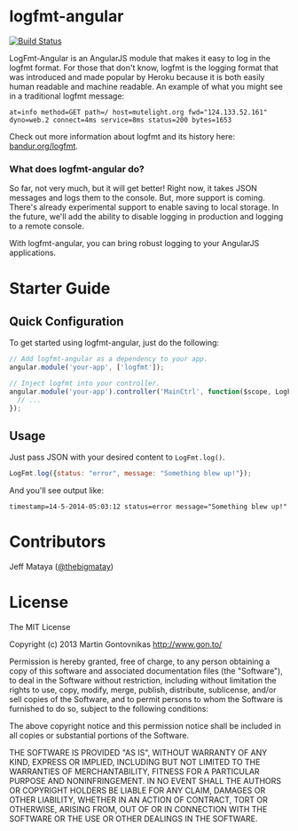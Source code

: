 # logfmt-angular
[![Build Status](https://travis-ci.org/jmataya/logfmt-angular.svg?branch=master)](https://travis-ci.org/jmataya/logfmt-angular)  

LogFmt-Angular is an AngularJS module that makes it easy to log in the logfmt format. For those that don't know, logfmt is the logging format that was introduced and made popular by Heroku because it is both easily human readable and machine readable. An example of what you might see in a traditional logfmt message:

```
at=info method=GET path=/ host=mutelight.org fwd="124.133.52.161" dyno=web.2 connect=4ms service=8ms status=200 bytes=1653
```  

Check out more information about logfmt and its history here: [bandur.org/logfmt](http://brandur.org/logfmt).  

### What does logfmt-angular do?  

So far, not very much, but it will get better! Right now, it takes JSON messages and logs them to the console. But, more support is coming. There's already experimental support to enable saving to local storage. In the future, we'll add the ability to disable logging in production and logging to a remote console.  

With logfmt-angular, you can bring robust logging to your AngularJS applications.  

# Starter Guide  
## Quick Configuration  

To get started using logfmt-angular, just do the following:  

````JavaScript  
// Add logfmt-angular as a dependency to your app.
angular.module('your-app', ['logfmt']);

// Inject logfmt into your controller.  
angular.module('your-app').controller('MainCtrl', function($scope, LogFmt) {
  // ...
});
````  

## Usage  

Just pass JSON with your desired content to `LogFmt.log()`.  

````JavaScript  
LogFmt.log({status: "error", message: "Something blew up!"});  
````  

And you'll see output like:  

````  
timestamp=14-5-2014-05:03:12 status=error message="Something blew up!"  
````  

# Contributors  
Jeff Mataya ([@thebigmatay](http://twitter.com/thebigmatay))  

# License  

The MIT License

Copyright (c) 2013 Martin Gontovnikas http://www.gon.to/

Permission is hereby granted, free of charge, to any person obtaining a copy of this software and associated documentation files (the "Software"), to deal in the Software without restriction, including without limitation the rights to use, copy, modify, merge, publish, distribute, sublicense, and/or sell copies of the Software, and to permit persons to whom the Software is furnished to do so, subject to the following conditions:

The above copyright notice and this permission notice shall be included in all copies or substantial portions of the Software.

THE SOFTWARE IS PROVIDED "AS IS", WITHOUT WARRANTY OF ANY KIND, EXPRESS OR IMPLIED, INCLUDING BUT NOT LIMITED TO THE WARRANTIES OF MERCHANTABILITY, FITNESS FOR A PARTICULAR PURPOSE AND NONINFRINGEMENT. IN NO EVENT SHALL THE AUTHORS OR COPYRIGHT HOLDERS BE LIABLE FOR ANY CLAIM, DAMAGES OR OTHER LIABILITY, WHETHER IN AN ACTION OF CONTRACT, TORT OR OTHERWISE, ARISING FROM, OUT OF OR IN CONNECTION WITH THE SOFTWARE OR THE USE OR OTHER DEALINGS IN THE SOFTWARE.

